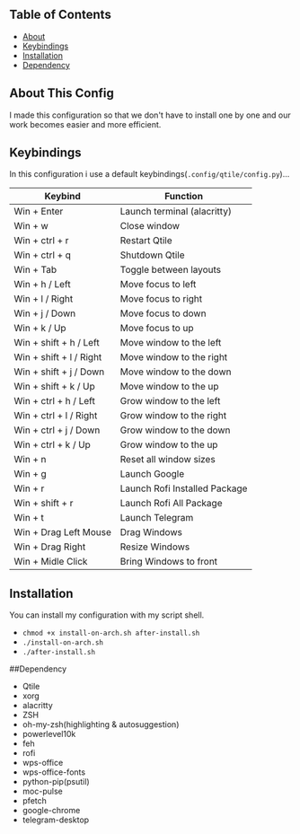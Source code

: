 ## Table of Contents

- [About](#about)
- [Keybindings](#keybind)
- [Installation](#install)
- [Dependency](#dep)

<a id="about"></a>
## About This Config
I made this configuration so that we don't have to install one by one and our work becomes easier and more efficient.

<a id="keybind"></a>
## Keybindings
In this configuration i use a default keybindings(`.config/qtile/config.py`)...

|	Keybind		|		Function	|
| --------------------- | ----------------------------- |
| Win + Enter		| Launch terminal (alacritty)	|
| Win + w		| Close window			|
| Win + ctrl + r	| Restart Qtile			|
| Win + ctrl + q	| Shutdown Qtile		|
| Win + Tab		| Toggle between layouts	|
| Win +	h / Left	| Move focus to left		|
| Win + l / Right	| Move focus to right		|
| Win + j / Down	| Move focus to down		|
| Win + k / Up		| Move focus to up		|
| Win + shift + h / Left| Move window to the left	|
| Win + shift + l / Right| Move window to the right	|
| Win + shift + j / Down| Move window to the down	|
| Win + shift + k / Up	| Move window to the up 	|
| Win + ctrl + h / Left	| Grow window to the left	|
| Win + ctrl + l / Right| Grow window to the right	|
| Win + ctrl + j / Down	| Grow window to the down	|
| Win + ctrl + k / Up	| Grow window to the up		|
| Win + n		| Reset all window sizes	|
| Win + g		| Launch Google			|
| Win + r		| Launch Rofi Installed Package	|
| Win + shift + r	| Launch Rofi All Package	|
| Win + t		| Launch Telegram		|
| Win + Drag Left Mouse	| Drag Windows			|
| Win + Drag Right	| Resize Windows		|
| Win + Midle Click	| Bring Windows to front	|

<a id="install"></a>
## Installation
You can install my configuration with my script shell.
- `chmod +x install-on-arch.sh after-install.sh`
- `./install-on-arch.sh`
- `./after-install.sh`

<a id="dep"></a>
##Dependency
- Qtile
- xorg
- alacritty
- ZSH
- oh-my-zsh(highlighting & autosuggestion)
- powerlevel10k
- feh
- rofi
- wps-office
- wps-office-fonts
- python-pip(psutil)
- moc-pulse
- pfetch
- google-chrome
- telegram-desktop

